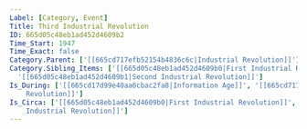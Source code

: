 ```yaml
---
Label: [Category, Event]
Title: Third Industrial Revolution
ID: 665d05c48eb1ad452d4609b2
Time_Start: 1947
Time_Exact: false
Category.Parent: ['[[665cd717efb52154b4836c6c|Industrial Revolution]]']
Category.Sibling_Items: ['[[665d05c48eb1ad452d4609b0|First Industrial Revolution]]',
  '[[665d05c48eb1ad452d4609b1|Second Industrial Revolution]]']
Is_During: ['[[665cd17d99e40aa6cbac2fa8|Information Age]]', '[[665cd717efb52154b4836c6c|Industrial
    Revolution]]']
Is_Circa: ['[[665d05c48eb1ad452d4609b0|First Industrial Revolution]]', '[[665d05c48eb1ad452d4609b1|Second
    Industrial Revolution]]']
---
```


